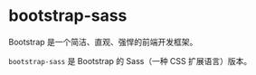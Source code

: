 # bootstrap-sass

Bootstrap 是一个简洁、直观、强悍的前端开发框架。

`bootstrap-sass` 是 Bootstrap 的 Sass（一种 CSS 扩展语言）版本。